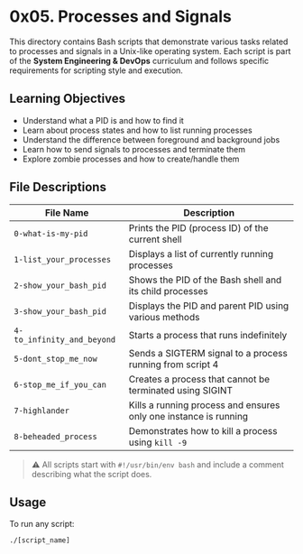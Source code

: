 # 0x05. Processes and Signals

This directory contains Bash scripts that demonstrate various tasks related to processes and signals in a Unix-like operating system. Each script is part of the **System Engineering & DevOps** curriculum and follows specific requirements for scripting style and execution.

## Learning Objectives

- Understand what a PID is and how to find it
- Learn about process states and how to list running processes
- Understand the difference between foreground and background jobs
- Learn how to send signals to processes and terminate them
- Explore zombie processes and how to create/handle them

## File Descriptions

| File Name                 | Description                                                                 |
|--------------------------|-----------------------------------------------------------------------------|
| `0-what-is-my-pid`       | Prints the PID (process ID) of the current shell                            |
| `1-list_your_processes`  | Displays a list of currently running processes                              |
| `2-show_your_bash_pid`   | Shows the PID of the Bash shell and its child processes                     |
| `3-show_your_bash_pid`   | Displays the PID and parent PID using various methods                       |
| `4-to_infinity_and_beyond` | Starts a process that runs indefinitely                                   |
| `5-dont_stop_me_now`     | Sends a SIGTERM signal to a process running from script 4                   |
| `6-stop_me_if_you_can`   | Creates a process that cannot be terminated using SIGINT                    |
| `7-highlander`           | Kills a running process and ensures only one instance is running            |
| `8-beheaded_process`     | Demonstrates how to kill a process using `kill -9`                          |

> ⚠️ All scripts start with `#!/usr/bin/env bash` and include a comment describing what the script does.

## Usage

To run any script:
```bash
./[script_name]
